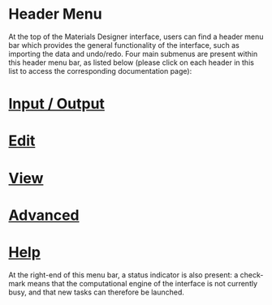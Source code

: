 # Header Menu

At the top of the Materials Designer interface, users can find a header menu bar which provides the general functionality of the interface, such as importing the data and undo/redo. Four main submenus are present within this header menu bar, as listed below (please click on each header in this list to access the corresponding documentation page): 
  
# [Input / Output](input-output.md)

# [Edit](edit.md)

# [View](view.md)

# [Advanced](advanced.md)

# [Help](help.md)

At the right-end of this menu bar, a status indicator is also present: a check-mark <i class="zmdi zmdi-check zmdi-hc-border"></i> means that the computational engine of the interface is not currently busy, and that new tasks can therefore be launched.
